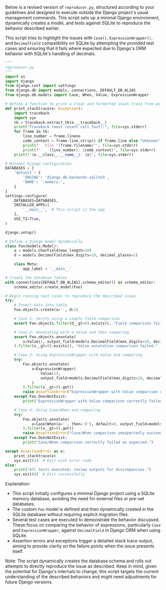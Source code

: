 Below is a revised version of `reproducer.py`, structured according to your guidelines and designed to execute outside the Django project's usual management commands. This script sets up a minimal Django environment, dynamically creates a model, and tests against SQLite to reproduce the behavior described earlier.

This script tries to highlight the issues with `Case()`, `ExpressionWrapper()`, and `DecimalField` compatibility on SQLite by attempting the provided test cases and ensuring that it fails where expected due to Django's ORM behavior with SQLite's handling of decimals.

```python
"""
reproducer.py
"""
import os
import django
from django.conf import settings
from django.db import models, connections, DEFAULT_DB_ALIAS
from django.db.models import Case, When, Value, ExpressionWrapper

# Define a function to print a clear and formatted stack trace from an exception
def print_stacktrace(e: Exception):
    import traceback
    import sys
    tb = traceback.extract_tb(e.__traceback__)
    print("Traceback (most recent call last):", file=sys.stderr)
    for frame in tb:
        line_number = frame.lineno
        code_context = frame.line.strip() if frame.line else "Unknown"
        print(f'  File "{frame.filename}"', file=sys.stderr)
        print(f"    {line_number}: {code_context}", file=sys.stderr)
    print(f"{e.__class__.__name__}: {e}", file=sys.stderr)

# Minimal Django configuration
DATABASES = {
    'default': {
        'ENGINE': 'django.db.backends.sqlite3',
        'NAME': ':memory:',
    }
}
settings.configure(
    DATABASES=DATABASES,
    INSTALLED_APPS=[
        '__main__',  # This script is the app
    ],
    USE_TZ=True,
)

django.setup()

# Define a Django model dynamically
class Foo(models.Model):
    a = models.CharField(max_length=10)
    d = models.DecimalField(max_digits=10, decimal_places=2)

    class Meta:
        app_label = '__main__'

# Create the database tables
with connections[DEFAULT_DB_ALIAS].schema_editor() as schema_editor:
    schema_editor.create_model(Foo)

# Begin running test cases to reproduce the described issue
try:
    # Insert data into table
    Foo.objects.create(a='', d=1)

    # Case 1: Verify using a simple field comparison
    assert Foo.objects.filter(d__gt=0).exists(), "Field comparison failed."

    # Case 2: Annotating with a Value and then comparing
    assert Foo.objects.annotate(
        x=Value(1, output_field=models.DecimalField(max_digits=10, decimal_places=2))
    ).filter(x__gt=0).exists(), "Value annotation comparison failed."

    # Case 3: Using ExpressionWrapper with Value and comparing
    try:
        Foo.objects.annotate(
            x=ExpressionWrapper(
                Value(1),
                output_field=models.DecimalField(max_digits=10, decimal_places=2)
            )
        ).filter(x__gt=0).get()
        raise AssertionError("ExpressionWrapper with Value comparison unexpectedly succeeded.")
    except Foo.DoesNotExist:
        print("ExpressionWrapper with Value comparison correctly failed as expected.")

    # Case 4: Using Case/When and comparing
    try:
        Foo.objects.annotate(
            x=Case(When(a='', then='d'), default=0, output_field=models.DecimalField(max_digits=10, decimal_places=2))
        ).filter(x__gt=0).get()
        raise AssertionError("Case/When comparison unexpectedly succeeded.")
    except Foo.DoesNotExist:
        print("Case/When comparison correctly failed as expected.")

except AssertionError as e:
    print_stacktrace(e)
    sys.exit(1)  # Exit with error code
else:
    print("All tests executed; review outputs for discrepancies.")
    sys.exit(0)  # Exit successfully
```

Explanation:

- This script initially configures a minimal Django project using a SQLite memory database, avoiding the need for external files or pre-set databases.
- The custom `Foo` model is defined and then dynamically created in the SQLite database without requiring explicit migration files.
- Several test cases are executed to demonstrate the behavior discussed. These focus on comparing the behavior of expressions, particularly `Case` and `ExpressionWrapper`, against `DecimalField` in Django ORM when using SQLite.
- Assertion errors and exceptions trigger a detailed stack trace output, aiming to provide clarity on the failure points when the issue presents itself.

Note: The script dynamically creates the database schema and rolls out attempts to directly reproduce the issue as described. Keep in mind, given the potential for Django's internals to change, this script targets the current understanding of the described behaviors and might need adjustments for future Django versions.